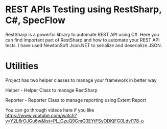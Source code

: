 # REST APIs Testing using RestSharp, C#, SpecFlow

RestSharp is a powerful library to automate REST API using C#. Here you can find important part of RestSharp and how to automate your REST API tests. I have used NewtonSoft Json.NET to serialize and deserialize JSON.

# Utilities
Project has two helper classes to manage your framework in better way

Helper - Helper Class to manage RestSharp

Reporter - Reporter Class to manage reporting using Extent Report

You can go through videos here if you like
https://www.youtube.com/watch?v=Y2L6rOJGu6w&list=PL_GzuQ9GmG0EYtFSyODKjFG0Ldvl178-u
